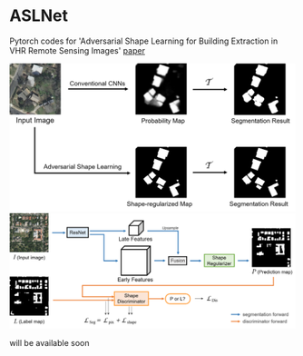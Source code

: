 # ASLNet
Pytorch codes for 'Adversarial Shape Learning for Building Extraction in VHR Remote Sensing Images' [paper](https://arxiv.org/abs/2102.11262)

![alt text](https://github.com/ggsDing/ASLNet/blob/main/Objective.png)
![alt text](https://github.com/ggsDing/ASLNet/blob/main/FlowChart.png)

will be available soon
